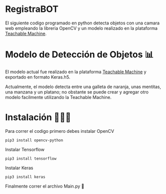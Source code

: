 
# RegistraBOT

El siguiente codigo programado en python detecta objetos con una camara web empleando la libreria OpenCV y un modelo realizado en la plataforma [Teachable Machine](https://teachablemachine.withgoogle.com/). 

# Modelo de Detección de Objetos 📊

El modelo actual fue realizado en la plataforma [Teachable Machine](https://teachablemachine.withgoogle.com/) y exportado en formato Keras.h5. 

Actualmente, el modelo detecta entre una galleta de naranja, unas mentitas, una manzana y un platano; no obstante se puede crear y agregar otro modelo facilmente utilizando la Teachable Machine.

# Instalación 👨🏽‍💻

Para correr el codigo primero debes instalar OpenCV

    pip3 install opencv-python	
    
Instalar Tensorflow
      
    pip3 install tensorflow

Instalar Keras
    
    pip3 install keras   

Finalmente correr el archivo Main.py  🚀
